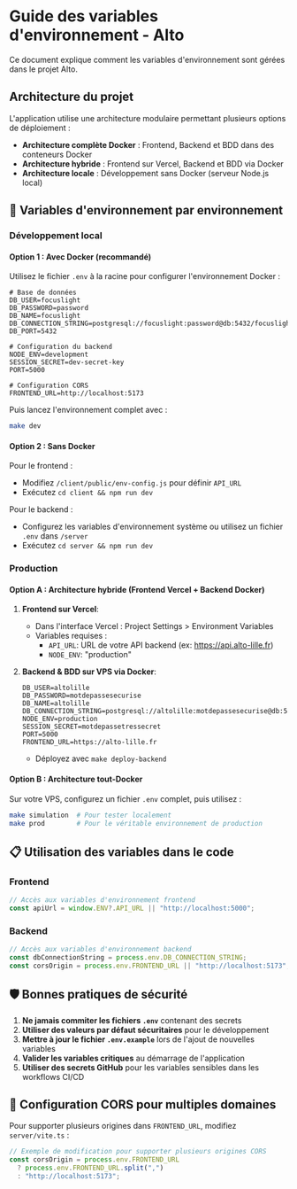 # Guide des variables d'environnement - Alto

Ce document explique comment les variables d'environnement sont gérées dans le projet Alto.

## Architecture du projet

L'application utilise une architecture modulaire permettant plusieurs options de déploiement :

- **Architecture complète Docker** : Frontend, Backend et BDD dans des conteneurs Docker
- **Architecture hybride** : Frontend sur Vercel, Backend et BDD via Docker
- **Architecture locale** : Développement sans Docker (serveur Node.js local)

## 🔑 Variables d'environnement par environnement

### Développement local

#### Option 1 : Avec Docker (recommandé)

Utilisez le fichier `.env` à la racine pour configurer l'environnement Docker :

```env
# Base de données
DB_USER=focuslight
DB_PASSWORD=password
DB_NAME=focuslight
DB_CONNECTION_STRING=postgresql://focuslight:password@db:5432/focuslight
DB_PORT=5432

# Configuration du backend
NODE_ENV=development
SESSION_SECRET=dev-secret-key
PORT=5000

# Configuration CORS
FRONTEND_URL=http://localhost:5173
```

Puis lancez l'environnement complet avec :

```bash
make dev
```

#### Option 2 : Sans Docker

Pour le frontend :

- Modifiez `/client/public/env-config.js` pour définir `API_URL`
- Exécutez `cd client && npm run dev`

Pour le backend :

- Configurez les variables d'environnement système ou utilisez un fichier `.env` dans `/server`
- Exécutez `cd server && npm run dev`

### Production

#### Option A : Architecture hybride (Frontend Vercel + Backend Docker)

1. **Frontend sur Vercel**:

   - Dans l'interface Vercel : Project Settings > Environment Variables
   - Variables requises :
     - `API_URL`: URL de votre API backend (ex: https://api.alto-lille.fr)
     - `NODE_ENV`: "production"

2. **Backend & BDD sur VPS via Docker**:
   ```env
   DB_USER=altolille
   DB_PASSWORD=motdepassesecurise
   DB_NAME=altolille
   DB_CONNECTION_STRING=postgresql://altolille:motdepassesecurise@db:5432/altolille
   NODE_ENV=production
   SESSION_SECRET=motdepassetressecret
   PORT=5000
   FRONTEND_URL=https://alto-lille.fr
   ```
   - Déployez avec `make deploy-backend`

#### Option B : Architecture tout-Docker

Sur votre VPS, configurez un fichier `.env` complet, puis utilisez :

```bash
make simulation  # Pour tester localement
make prod        # Pour le véritable environnement de production
```

## 📋 Utilisation des variables dans le code

### Frontend

```javascript
// Accès aux variables d'environnement frontend
const apiUrl = window.ENV?.API_URL || "http://localhost:5000";
```

### Backend

```javascript
// Accès aux variables d'environnement backend
const dbConnectionString = process.env.DB_CONNECTION_STRING;
const corsOrigin = process.env.FRONTEND_URL || "http://localhost:5173";
```

## 🛡️ Bonnes pratiques de sécurité

1. **Ne jamais commiter les fichiers `.env`** contenant des secrets
2. **Utiliser des valeurs par défaut sécuritaires** pour le développement
3. **Mettre à jour le fichier `.env.example`** lors de l'ajout de nouvelles variables
4. **Valider les variables critiques** au démarrage de l'application
5. **Utiliser des secrets GitHub** pour les variables sensibles dans les workflows CI/CD

## 🔄 Configuration CORS pour multiples domaines

Pour supporter plusieurs origines dans `FRONTEND_URL`, modifiez `server/vite.ts` :

```javascript
// Exemple de modification pour supporter plusieurs origines CORS
const corsOrigin = process.env.FRONTEND_URL
  ? process.env.FRONTEND_URL.split(",")
  : "http://localhost:5173";
```

